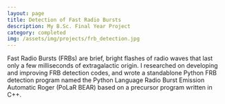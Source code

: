 ```yaml
---
layout: page
title: Detection of Fast Radio Bursts
description: My B.Sc. Final Year Project
category: completed
img: /assets/img/projects/frb_detection.jpg
---
```


Fast Radio Bursts (FRBs) are brief, bright flashes of radio waves that last only a few milliseconds of extragalactic origin. I researched on developing and improving FRB detection codes, and wrote a standablone Python FRB detection program named the Python Language Radio Burst Emission Automatic Roger (PoLaR BEAR) based on a precursor program written in C++.
